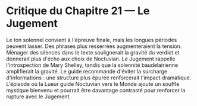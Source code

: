 # Critique du Chapitre 21 — Le Jugement
Le ton solennel convient à l'épreuve finale, mais les longues périodes peuvent lasser. Des phrases plus resserrées augmenteraient la tension. Ménager des silences dans le texte soulignerait la gravité du verdict et donnerait plus d'écho aux choix de Noctuvian.
Le Jugement rappelle l'introspection de Mary Shelley, tandis que la solennité baudelairienne amplifierait la gravité.
Le guide recommande d'éviter la surcharge d'informations : une structure plus épurée renforcerait l'impact dramatique.
L'épisode où la Lueur guide Noctuvian vers le Monde ajoute un souffle mystique bienvenu et pourrait être davantage contrasté pour renforcer la rupture avec le Jugement.
